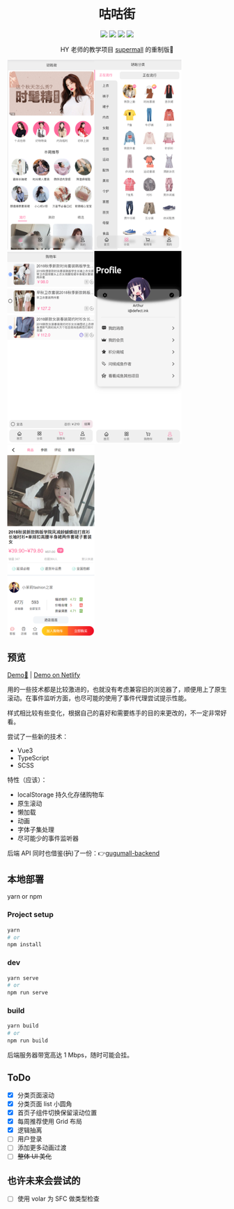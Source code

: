 <h1 style="text-align: center;">咕咕街</h1>

<div style="text-align: center;">
  <img src="https://img.shields.io/github/license/defectingcat/gugu-mall?style=flat-square"/>
  <img src="https://img.shields.io/github/languages/code-size/defectingcat/gugu-mall?style=flat-square"/>
  <img src="https://img.shields.io/github/package-json/dependency-version/defectingcat/gugu-mall/vue?style=flat-square"/>
  <img src="https://img.shields.io/github/package-json/dependency-version/defectingcat/gugu-mall/vant?style=flat-square"/>
</div>

<p style="text-align: center;">HY 老师的教学项目 <a href="https://github.com/coderwhy/supermall">supermall</a> 的重制版🎨</p>

<div>
    <img src="./source/screenshot/1.png" width="200"/><img src="./source/screenshot/2.png" width="200"/><img src="./source/screenshot/3.png" width="200"/><img src="./source/screenshot/4.png" width="200"/><img src="./source/screenshot/5.png" width="200"/>
</div>

## 预览

[Demo🎃](https://demo.defectink.com/gugu/) | [Demo on Netlify](https://gugu.rua.plus)

用的一些技术都是比较激进的，也就没有考虑兼容旧的浏览器了，顺便用上了原生滚动。在事件监听方面，也尽可能的使用了事件代理尝试提示性能。

样式相比较有些变化，根据自己的喜好和需要练手的目的来更改的，不一定非常好看。

尝试了一些新的技术：

* Vue3
* TypeScript
* SCSS

特性（应该）：

* localStorage 持久化存储购物车
* 原生滚动
* 懒加载
* 动画
* 字体子集处理
* 尽可能少的事件监听器

后端 API 同时也借鉴(~~扒~~)了一份：👉[gugumall-backend](https://github.com/DefectingCat/gugumall-backend)

## 本地部署

yarn or npm

### Project setup

```bash
yarn 
# or
npm install
```

### dev

```bash
yarn serve
# or 
npm run serve
```

### build

```bash
yarn build
# or 
npm run build
```

后端服务器带宽高达 1 Mbps，随时可能会挂。


## ToDo

- [x] 分类页面滚动
- [x] 分类页面 list 小圆角
- [x] 首页子组件切换保留滚动位置
- [x] 每周推荐使用 Grid 布局
- [x] 逻辑抽离
- [ ] 用户登录
- [ ] 添加更多动画过渡
- [ ] ~~整体 UI 美化~~

## 也许未来会尝试的

- [ ] 使用 volar 为 SFC 做类型检查